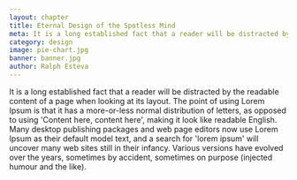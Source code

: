 ```yaml
---
layout: chapter
title: Eternal Design of the Spotless Mind
meta: It is a long established fact that a reader will be distracted by the readable content of a page when looking at its layout.
category: design
image: pie-chart.jpg
banner: banner.jpg
author: Ralph Esteva
---
```


It is a long established fact that a reader will be distracted by the readable content of a page when looking at its layout. The point of using Lorem Ipsum is that it has a more-or-less normal distribution of letters, as opposed to using 'Content here, content here', making it look like readable English. Many desktop publishing packages and web page editors now use Lorem Ipsum as their default model text, and a search for 'lorem ipsum' will uncover many web sites still in their infancy. Various versions have evolved over the years, sometimes by accident, sometimes on purpose (injected humour and the like).